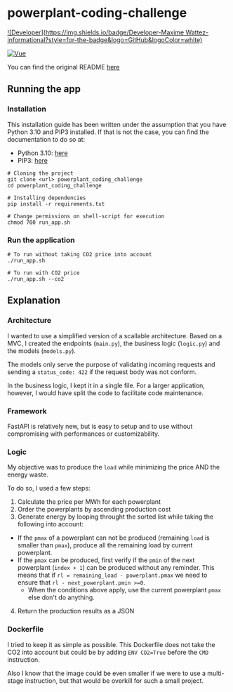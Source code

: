 # powerplant-coding-challenge

[![Developer](https://img.shields.io/badge/Developer-Maxime Wattez-informational?style=for-the-badge&logo=GitHub&logoColor=white)](https://github.com/Nootaku)

[![Vue](https://img.shields.io/badge/Framework-FastAPI-009688?style=for-the-badge&logo=FastAPI&logoColor=#009688)](https://vuejs.org/)

You can find the original README [here](documentation/README.md)

## Running the app

### Installation

This installation guide has been written under the assumption that you have Python 3.10 and PIP3 installed. If that is not the case, you can find the documentation to do so at:

- Python 3.10: [here](https://www.python.org/downloads/)
- PIP3: [here](https://pip.pypa.io/en/stable/)

```shell
# Cloning the project
git clone <url> powerplant_coding_challenge
cd powerplant_coding_challenge

# Installing dependencies
pip install -r requirements.txt

# Change permissions on shell-script for execution
chmod 700 run_app.sh
```

### Run the application

```shell
# To run without taking CO2 price into account
./run_app.sh

# To run with CO2 price
./run_app.sh --co2
```

## Explanation

### Architecture

I wanted to use a simplified version of a scallable architecture. Based on a MVC, I created the endpoints (`main.py`), the business logic (`logic.py`) and the models (`models.py`).

The models only serve the purpose of validating incoming requests and sending a `status_code: 422` if the request body was not conform.

In the business logic, I kept it in a single file. For a larger application, however, I would have split the code to facilitate code maintenance.

### Framework

FastAPI is relatively new, but is easy to setup and to use without compromising with performances or customizability.

### Logic

My objective was to produce the `load` while minimizing the price AND the energy waste.

To do so, I used a few steps:

1. Calculate the price per MWh for each powerplant
2. Order the powerplants by ascending production cost
3. Generate energy by looping throught the sorted list while taking the following into account:

- If the `pmax` of a powerplant can not be produced (remaining `load` is smaller than `pmax`), produce all the remaining load by current powerplant.
- If the `pmax` can be produced, first verify if the `pmin` of the next powerplant (`index + 1`) can be produced without any reminder. This means that if `rl = remaining_load - powerplant.pmax` we need to ensure that `rl - next_powerplant.pmin >=0`.
  - When the conditions above apply, use the current powerplant `pmax` else don't do anything.

4. Return the production results as a JSON

### Dockerfile

I tried to keep it as simple as possible.
This Dockerfile does not take the CO2 into account but could be by adding `ENV CO2=True` before the `CMD` instruction.

Also I know that the image could be even smaller if we were to use a multi-stage instruction, but that would be overkill for such a small project.
